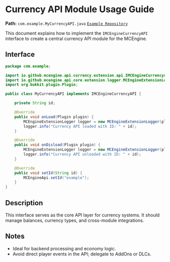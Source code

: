 # Currency API Module Usage Guide

**Path:** `com.example.MyCurrencyAPI.java`
[`Example Repository`](https://github.com/MCEngine-Extension/economy-api-example)

This document explains how to implement the `IMCEngineCurrencyAPI` interface to create a central currency API module for the MCEngine.

## Interface

```java
package com.example;

import io.github.mcengine.api.currency.extension.api.IMCEngineCurrencyAPI;
import io.github.mcengine.api.core.extension.logger.MCEngineExtensionLogger;
import org.bukkit.plugin.Plugin;

public class MyCurrencyAPI implements IMCEngineCurrencyAPI {

    private String id;

    @Override
    public void onLoad(Plugin plugin) {
        MCEngineExtensionLogger logger = new MCEngineExtensionLogger(plugin, "API", id);
        logger.info("Currency API loaded with ID: " + id);
    }

    @Override
    public void onDisload(Plugin plugin) {
        MCEngineExtensionLogger logger = new MCEngineExtensionLogger(plugin, "API", id);
        logger.info("Currency API unloaded with ID: " + id);
    }

    @Override
    public void setId(String id) {
        MCEngineApi.setId("example");
    }
}
```

## Description

This interface serves as the core API layer for currency systems. It should manage balances, currency types, and cross-module integrations.

## Notes

- Ideal for backend processing and economy logic.
- Avoid direct player events in the API; delegate to AddOns or DLCs.
